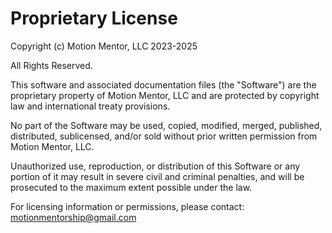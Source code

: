 # Proprietary License

Copyright (c) Motion Mentor, LLC 2023-2025

All Rights Reserved.

This software and associated documentation files (the "Software") are the proprietary property of Motion Mentor, LLC and are protected by copyright law and international treaty provisions. 

No part of the Software may be used, copied, modified, merged, published, distributed, sublicensed, and/or sold without prior written permission from Motion Mentor, LLC.

Unauthorized use, reproduction, or distribution of this Software or any portion of it may result in severe civil and criminal penalties, and will be prosecuted to the maximum extent possible under the law.

For licensing information or permissions, please contact: motionmentorship@gmail.com